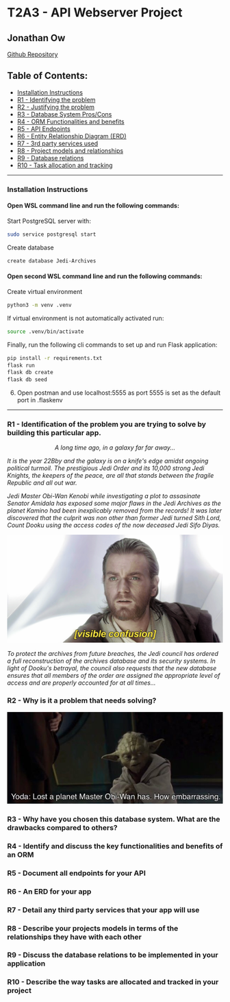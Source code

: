 # T2A3 - API Webserver Project
## Jonathan Ow 

[Github Repository](https://github.com/Jow17/API-Webserver-Jedi-Archives)

## Table of Contents:
-  [Installation Instructions](#installation-instructions)
- [R1 - Identifying the problem](#r1---identification-of-the-problem-you-are-trying-to-solve-by-building-this-particular-app)
- [R2 - Justifying the problem](#r2---why-is-it-a-problem-that-needs-solving)
- [R3 - Database System Pros/Cons](#r3---why-have-you-chosen-this-database-system-what-are-the-drawbacks-compared-to-others)
- [R4 - ORM Functionalities and benefits](#r4---identify-and-discuss-the-key-functionalities-and-benefits-of-an-orm)
- [R5 - API Endpoints](#r5---document-all-endpoints-for-your-api)
- [R6 - Entity Relationship Diagram (ERD)](#r6---an-erd-for-your-app)
- [R7 - 3rd party services used](#r7---detail-any-third-party-services-that-your-app-will-use)
- [R8 - Project models and relationships](#r8---describe-your-projects-models-in-terms-of-the-relationships-they-have-with-each-other)
- [R9 - Database relations](#r9---discuss-the-database-relations-to-be-implemented-in-your-application)
- [R10 - Task allocation and tracking](#r10---describe-the-way-tasks-are-allocated-and-tracked-in-your-project)

---
### **Installation Instructions**

#### **Open WSL command line and run the following commands:**

Start PostgreSQL server with:
```sh
sudo service postgresql start
```
Create database
```sh
create database Jedi-Archives
```
#### **Open second WSL command line and run the following commands:**

Create virtual environment
```sh
python3 -m venv .venv
```
If virtual environment is not automatically activated run:
```sh
source .venv/bin/activate
```
Finally, run the following cli commands to set up and run Flask application:
```sh
pip install -r requirements.txt
flask run
flask db create
flask db seed
```
6. Open postman and use localhost:5555 as port 5555 is set as the default port in .flaskenv

---
### **R1 - Identification of the problem you are trying to solve by building this particular app.**

<p align="center"><em>A long time ago, in a galaxy far far away...<br>

It is the year 22Bby and the galaxy is on a knife's edge amidst ongoing political turmoil. The prestigious Jedi Order and its 10,000 strong Jedi Knights, the keepers of the peace, are all that stands between the fragile Republic and all out war. <br>

Jedi Master Obi-Wan Kenobi while investigating a plot to assasinate Senator Amidala has exposed some major flaws in the Jedi Archives as the planet Kamino had been inexplicably removed from the records! It was later discovered that the culprit was non other than former Jedi turned Sith Lord, Count Dooku using the access codes of the now deceased Jedi Sifo Diyas. <br>

![Visble Confusion](docs/visible_confusion.jpg)


To protect the archives from future breaches, the Jedi council has ordered a full reconstruction of the archives database and its security systems. In light of Dooku's betrayal, the council also requests that the new database ensures that all members of the order are assigned the appropriate level of access and are properly accounted for at all times...
</em>

### **R2 - Why is it a problem that needs solving?**

![Yoda meme](docs/Yoda_meme.jpg)





### **R3 - Why have you chosen this database system. What are the drawbacks compared to others?**

### **R4 - Identify and discuss the key functionalities and benefits of an ORM**

### **R5 - Document all endpoints for your API**

### **R6 - An ERD for your app**

### **R7 - Detail any third party services that your app will use**

### **R8 - Describe your projects models in terms of the relationships they have with each other**

### **R9 - Discuss the database relations to be implemented in your application**

### **R10 - Describe the way tasks are allocated and tracked in your project**